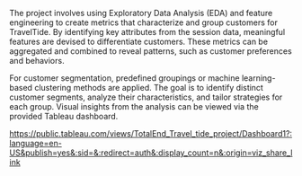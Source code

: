 The project involves using Exploratory Data Analysis (EDA) and feature engineering to create metrics that characterize and group customers for TravelTide. 
By identifying key attributes from the session data, meaningful features are devised to differentiate customers. 
These metrics can be aggregated and combined to reveal patterns, such as customer preferences and behaviors.

For customer segmentation, predefined groupings or machine learning-based clustering methods are applied. 
The goal is to identify distinct customer segments, analyze their characteristics, and tailor strategies for each group. 
Visual insights from the analysis can be viewed via the provided Tableau dashboard.

https://public.tableau.com/views/TotalEnd_Travel_tide_project/Dashboard1?:language=en-US&publish=yes&:sid=&:redirect=auth&:display_count=n&:origin=viz_share_link

